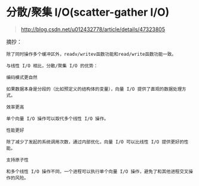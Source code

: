 # 分散/聚集 I/O(scatter-gather I/O)

> http://blog.csdn.net/u012432778/article/details/47323805

摘抄：
```
除了同时操作多个缓冲区外，readv/writev函数功能和read/write函数功能一致。

与线性 I/O 相比，分散/聚集 I/O 的优势：

编码模式更自然

如果数据本身是分段的（比如预定义的结构体的变量），向量 I/O 提供了直观的数据处理方式。

效率更高

单个向量 I/O 操作可以取代多个线性 I/O 操作。

性能更好

除了减少了发起的系统调用次数，通过内部优化，向量 I/O 可以比线性 I/O 提供更好的性能。

支持原子性

和多个线性 I/O 操作不同，一个进程可以执行单个向量 I/O 操作，避免了和其他进程交叉操作的风险。
```
